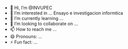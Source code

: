 - 👋 Hi, I’m @INVUPEC
- 👀 I’m interested in ... Ensayo e investigacion informtica
- 🌱 I’m currently learning ...
- 💞️ I’m looking to collaborate on ...
- 📫 How to reach me ...
- 😄 Pronouns: ...
- ⚡ Fun fact: ...

<!---
INVUPEC/INVUPEC is a ✨ special ✨ repository because its `README.md` (this file) appears on your GitHub profile.
You can click the Preview link to take a look at your changes.
--->
